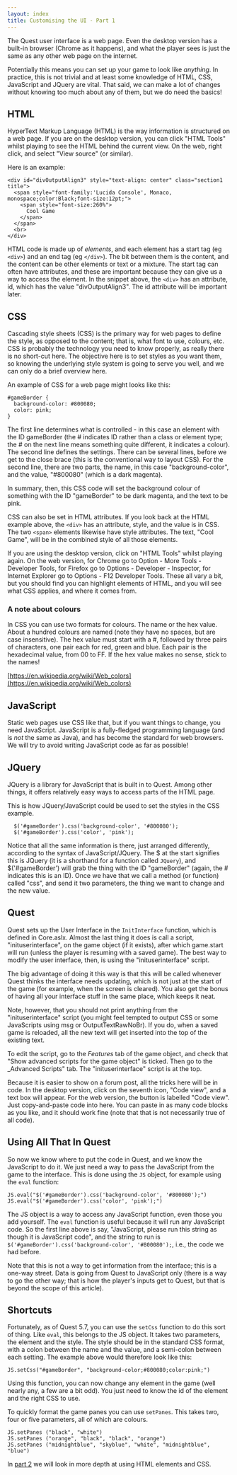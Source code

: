 ```yaml
---
layout: index
title: Customising the UI - Part 1
---
```



The Quest user interface is a web page. Even the desktop version has a built-in browser (Chrome as it happens), and what the player sees is just the same as any other web page on the internet.

Potentially this means you can set up your game to look like _anything_. In practice, this is not trivial and at least some knowledge of HTML, CSS, JavaScript and JQuery are vital. That said, we can make a lot of changes without knowing too much about any of them, but we do need the basics!

HTML
----

HyperText Markup Language (HTML) is the way information is structured on a web page. If you are on the desktop version, you can click "HTML Tools" whilst playing to see the HTML behind the current view. On the web, right click, and select "View source" (or similar).

Here is an example:
```
<div id="divOutputAlign3" style="text-align: center" class="section1 title">
  <span style="font-family:'Lucida Console', Monaco, monospace;color:Black;font-size:12pt;">
    <span style="font-size:260%">
      Cool Game
    </span>
  </span>
  <br>
</div>
```

HTML code is made up of _elements_, and each element has a start tag (eg `<div>`) and an end tag (eg `</div>`). The bit between them is the content, and the content can be other elements or text or a mixture. The start tag can often have attributes, and these are important because they can give us a way to access the element. In the snippet above, the `<div>` has an attribute, id, which has the value "divOutputAlign3". The id attribute will be important later.


CSS
---

Cascading style sheets (CSS) is the primary way for web pages to define the style, as opposed to the content; that is, what font to use, colours, etc. CSS is probably the technology you need to know properly, as really there is no short-cut here. The objective here is to set styles as you want them, so knowing the underlying style system is going to serve you well, and we can only do a brief overview here.

An example of CSS for a web page might looks like this:

```
#gameBorder {
  background-color: #800080;
  color: pink;
}
```

The first line determines what is controlled - in this case an element with the ID gameBorder (the # indicates ID rather than a class or element type; the # on the next line means something quite different, it indicates a colour). The second line defines the settings. There can be several lines, before we get to the close brace (this is the conventional way to layout CSS). For the second line, there are two parts, the name, in this case "background-color", and the value, "#800080" (which is a dark magenta).

In summary, then, this CSS code will set the background colour of something with the ID "gameBorder" to be dark magenta, and the text to be pink.

CSS can also be set in HTML attributes. If you look back at the HTML example above, the `<div>` has an attribute, style, and the value is in CSS. The two `<span>` elements likewise have style attributes. The text, "Cool Game", will be in the combined style of all those elements.

If you are using the desktop version, click on "HTML Tools" whilst playing again. On the web version, for Chrome go to Option - More Tools - Developer Tools, for Firefox go to Options - Developer - Inspector, for Internet Explorer go to Options - F12 Developer Tools. These all vary a bit, but you should find you can highlight elements of HTML, and you will see what CSS applies, and where it comes from.


### A note about colours

In CSS you can use two formats for colours. The name or the hex value. About a hundred colours are named (note they have no spaces, but are case insensitive). The hex value must start with a #, followed by three pairs of characters, one pair each for red, green and blue. Each pair is the hexadecimal value, from 00 to FF. If the hex value makes no sense, stick to the names!

[https://en.wikipedia.org/wiki/Web_colors](https://en.wikipedia.org/wiki/Web_colors)


JavaScript
----------

Static web pages use CSS like that, but if you want things to change, you need JavaScript. JavaScript is a fully-fledged programming language (and is _not_ the same as Java), and has become the standard for web browsers. We will try to avoid writing JavaScript code as far as possible!


JQuery
------

JQuery is a library for JavaScript that is built in to Quest. Among other things, it offers relatively easy ways to access parts of the HTML page.

This is how JQuery/JavaScript could be used to set the styles in the CSS example.

```
  $('#gameBorder').css('background-color', '#800080');
  $('#gameBorder').css('color', 'pink');
```

Notice that all the same information is there, just arranged differently, according to the syntax of JavaScript/JQuery. The $ at the start signifies this is JQuery (it is a shorthand for a function called `JQuery`), and $('#gameBorder') will grab the thing with the ID "gameBorder" (again, the # indicates this is an ID). Once we have that we call a method (or function) called "css", and send it two parameters, the thing we want to change and the new value.



Quest
-----

Quest sets up the User Interface in the `InitInterface` function, which is defined in Core.aslx. Almost the last thing it does is call a script, "inituserinterface", on the game object (if it exists), after which game.start will run (unless the player is resuming with a saved game). The best way to modify the user interface, then, is using the "inituserinterface" script.

The big advantage of doing it this way is that this will be called whenever Quest thinks the interface needs updating, which is not just at the start of the game (for example, when the screen is cleared). You also get the bonus of having all your interface stuff in the same place, which keeps it neat.

Note, however, that you should not print anything from the "inituserinterface" script (you might feel tempted to output CSS or some JavaScripts using msg or OutputTextRawNoBr). If you do, when a saved game is reloaded, all the new text will get inserted into the top of the existing text.

To edit the script, go to the _Features_ tab of the game object, and check that "Show advanced scripts for the game object" is ticked. Then go to the _Advanced Scripts" tab. The "inituserinterface" script is at the top.

Because it is easier to show on a forum post, all the tricks here will be in code. In the desktop version, click on the seventh icon, "Code view", and a text box will appear. For the web version, the button is labelled "Code view". Just copy-and-paste code into here. You can paste in as many code blocks as you like, and it should work fine (note that that is not necessarily true of all code).


Using All That In Quest
-----------------------

So now we know where to put the code in Quest, and we know the JavaScript to do it. We just need a way to pass the JavaScript from the game to the interface. This is done using the `JS` object, for example using the `eval` function:

```
JS.eval("$('#gameBorder').css('background-color', '#800080');")
JS.eval("$('#gameBorder').css('color', 'pink');")
```

The JS object is a way to access any JavaScript function, even those you add yourself. The `eval` function is useful because it will run any JavaScript code. So the first line above is say, "JavaScript, please run this string as though it is JavaScript code", and the string to run is `$('#gameBorder').css('background-color', '#800080');`, i.e., the code we had before.

Note that this is not a way to get information from the interface; this is a one-way street. Data is going from Quest to JavaScript only (there is a way to go the other way; that is how the player's inputs get to Quest, but that is beyond the scope of this article).


Shortcuts
---------

Fortunately, as of Quest 5.7, you can use the `setCss` function to do this sort of thing. Like `eval`, this belongs to the JS object. It takes two parameters, the element and the style. The style should be in the standard CSS format, with a colon between the name and the value, and a semi-colon between each setting. The example above would therefore look like this:

```
JS.setCss("#gameBorder", "background-color;#800080;color:pink;")
```

Using this function, you can now change any element in the game (well nearly any, a few are a bit odd). You just need to know the id of the element and the right CSS to use. 


To quickly format the game panes you can use `setPanes`. This takes two, four or five parameters, all of which are colours.

```
JS.setPanes ("black", "white")
JS.setPanes ("orange", "black", "black", "orange")
JS.setPanes ("midnightblue", "skyblue", "white", "midnightblue", "blue")
```

In [part 2](ui-javascript2.html) we will look in more depth at using HTML elements and CSS.
